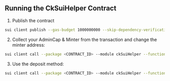 ## Running the CkSuiHelper Contract

1. Publish the contract

```bash
sui client publish --gas-budget 1000000000 --skip-dependency-verification
```

2. Collect your AdminCap & Minter from the transaction and change the minter address:

```bash
sui client call --package <CONTRACT_ID> --module ckSuiHelper --function setMinterAddress --args <ADMIN_CAP> <NEW_MINTER_ADDRESS> <MINTER_ID>
```

3. Use the deposit method:

```bash
sui client call --package <CONTRACT_ID> --module ckSuiHelper --function deposit --args <AMOUNT> <COIN_ID> <PRINCIPAL_ADDRESS_STRING> <MINTER_ID>
```
